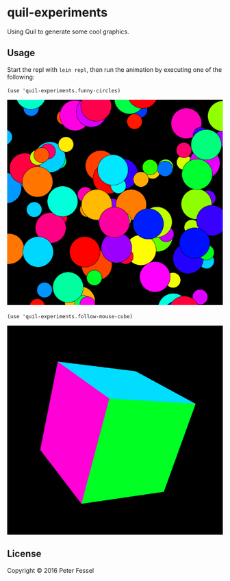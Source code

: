 # quil-experiments

Using Quil to generate some cool graphics.

## Usage

Start the repl with `lein repl`, then run the animation by executing one of the following:

 `(use 'quil-experiments.funny-circles)`

![alt tag](https://raw.githubusercontent.com/lepetere/quil-experiments/master/example-pictures/funny-circles.png)

`(use 'quil-experiments.follow-mouse-cube)`

![alt tag](https://raw.githubusercontent.com/lepetere/quil-experiments/master/example-pictures/follow-mouse-cube.png)

## License

Copyright © 2016 Peter Fessel
